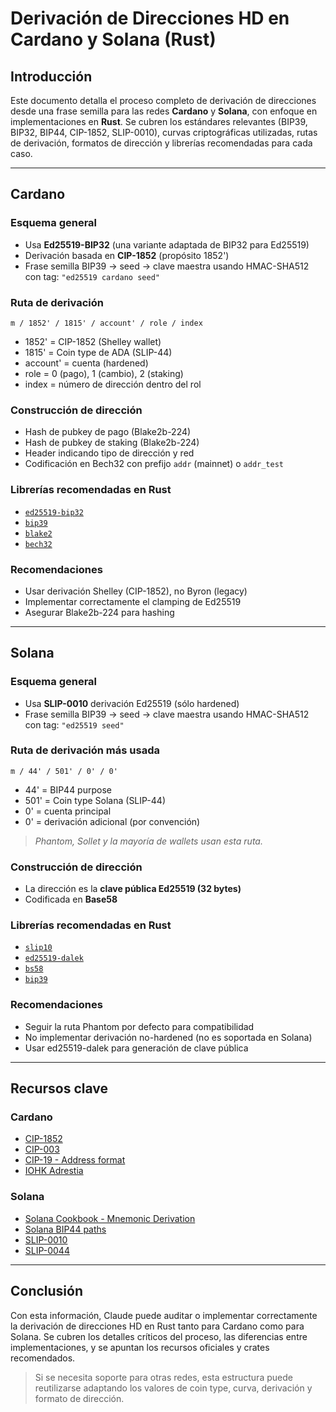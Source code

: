 # Derivación de Direcciones HD en Cardano y Solana (Rust)

## Introducción

Este documento detalla el proceso completo de derivación de direcciones desde una frase semilla para las redes **Cardano** y **Solana**, con enfoque en implementaciones en **Rust**. Se cubren los estándares relevantes (BIP39, BIP32, BIP44, CIP-1852, SLIP-0010), curvas criptográficas utilizadas, rutas de derivación, formatos de dirección y librerías recomendadas para cada caso.

---

## Cardano

### Esquema general

- Usa **Ed25519-BIP32** (una variante adaptada de BIP32 para Ed25519)
- Derivación basada en **CIP-1852** (propósito 1852')
- Frase semilla BIP39 -> seed -> clave maestra usando HMAC-SHA512 con tag: `"ed25519 cardano seed"`

### Ruta de derivación

```
m / 1852' / 1815' / account' / role / index
```

- 1852' = CIP-1852 (Shelley wallet)
- 1815' = Coin type de ADA (SLIP-44)
- account' = cuenta (hardened)
- role = 0 (pago), 1 (cambio), 2 (staking)
- index = número de dirección dentro del rol

### Construcción de dirección

- Hash de pubkey de pago (Blake2b-224)
- Hash de pubkey de staking (Blake2b-224)
- Header indicando tipo de dirección y red
- Codificación en Bech32 con prefijo `addr` (mainnet) o `addr_test`

### Librerías recomendadas en Rust

- [`ed25519-bip32`](https://crates.io/crates/ed25519-bip32)
- [`bip39`](https://crates.io/crates/bip39)
- [`blake2`](https://crates.io/crates/blake2)
- [`bech32`](https://crates.io/crates/bech32)

### Recomendaciones

- Usar derivación Shelley (CIP-1852), no Byron (legacy)
- Implementar correctamente el clamping de Ed25519
- Asegurar Blake2b-224 para hashing

---

## Solana

### Esquema general

- Usa **SLIP-0010** derivación Ed25519 (sólo hardened)
- Frase semilla BIP39 -> seed -> clave maestra usando HMAC-SHA512 con tag: `"ed25519 seed"`

### Ruta de derivación más usada

```
m / 44' / 501' / 0' / 0'
```

- 44' = BIP44 purpose
- 501' = Coin type Solana (SLIP-44)
- 0' = cuenta principal
- 0' = derivación adicional (por convención)

> *Phantom, Sollet y la mayoría de wallets usan esta ruta.*

### Construcción de dirección

- La dirección es la **clave pública Ed25519 (32 bytes)**
- Codificada en **Base58**

### Librerías recomendadas en Rust

- [`slip10`](https://docs.rs/slip10)
- [`ed25519-dalek`](https://crates.io/crates/ed25519-dalek)
- [`bs58`](https://crates.io/crates/bs58)
- [`bip39`](https://crates.io/crates/bip39)

### Recomendaciones

- Seguir la ruta Phantom por defecto para compatibilidad
- No implementar derivación no-hardened (no es soportada en Solana)
- Usar ed25519-dalek para generación de clave pública

---

## Recursos clave

### Cardano

- [CIP-1852](https://cips.cardano.org/cips/cip1852/)
- [CIP-003](https://cips.cardano.org/cips/cip3/)
- [CIP-19 - Address format](https://cips.cardano.org/cips/cip19/)
- [IOHK Adrestia](https://github.com/input-output-hk/adrestia)

### Solana

- [Solana Cookbook - Mnemonic Derivation](https://solanacookbook.com/references/keypairs.html#deriving-a-keypair-from-a-mnemonic)
- [Solana BIP44 paths](https://github.com/solana-labs/solana-keygen/blob/master/src/cli.rs)
- [SLIP-0010](https://github.com/satoshilabs/slips/blob/master/slip-0010.md)
- [SLIP-0044](https://github.com/satoshilabs/slips/blob/master/slip-0044.md)

---

## Conclusión

Con esta información, Claude puede auditar o implementar correctamente la derivación de direcciones HD en Rust tanto para Cardano como para Solana. Se cubren los detalles críticos del proceso, las diferencias entre implementaciones, y se apuntan los recursos oficiales y crates recomendados.

> Si se necesita soporte para otras redes, esta estructura puede reutilizarse adaptando los valores de coin type, curva, derivación y formato de dirección.

